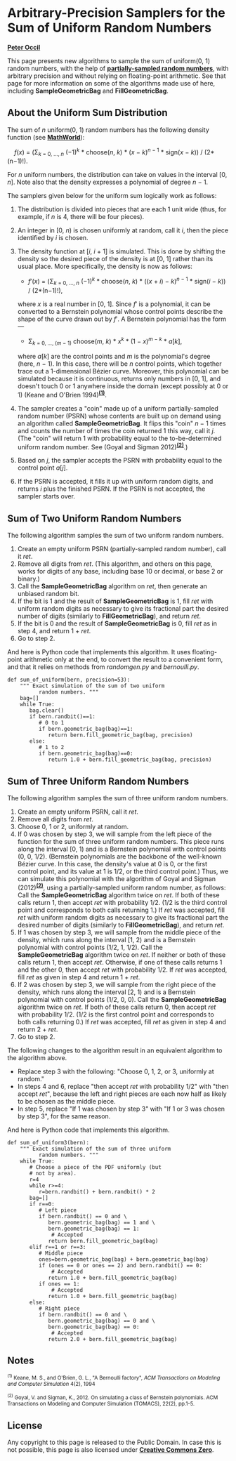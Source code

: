 # Arbitrary-Precision Samplers for the Sum of Uniform Random Numbers

[**Peter Occil**](mailto:poccil14@gmail.com)

This page presents new algorithms to sample the sum of uniform(0, 1) random numbers, with the help of [**partially-sampled random numbers**](https://peteroupc.github.io/exporand.html), with arbitrary precision and without relying on floating-point arithmetic.  See that page for more information on some of the algorithms made use of here, including **SampleGeometricBag** and **FillGeometricBag**.

<a id=About_the_Uniform_Sum_Distribution></a>
## About the Uniform Sum Distribution

The sum of _n_ uniform(0, 1) random numbers has the following density function (see [**MathWorld**](https://mathworld.wolfram.com/UniformSumDistribution.html)):

&nbsp;&nbsp;&nbsp;&nbsp;_f_(_x_) = (&Sigma;<sub>_k_ = 0, ..., _n_</sub> (&minus;1)<sup>_k_</sup> * choose(_n_, _k_) * (_x_ &minus; _k_)<sup>_n_ &minus; 1</sup> * sign(_x_ &minus; _k_)) / (2*(n&minus;1)!).

For _n_ uniform numbers, the distribution can take on values in the interval [0, _n_].  Note also that the density expresses a polynomial of degree _n_ &minus; 1.

The samplers given below for the uniform sum logically work as follows:

1. The distribution is divided into pieces that are each 1 unit wide (thus, for example, if _n_ is 4, there will be four pieces).
2. An integer in [0, _n_) is chosen uniformly at random, call it _i_, then the piece identified by _i_ is chosen.
3. The density function at \[_i_, _i_ + 1\] is simulated.  This is done by shifting the density so the desired piece of the density is at \[0, 1\] rather than its usual place.  More specifically, the density is now as follows:

    - _f_&prime;(_x_) = (&Sigma;<sub>_k_ = 0, ..., _n_</sub> (&minus;1)<sup>_k_</sup> * choose(_n_, _k_) * ((_x_ + _i_) &minus; _k_)<sup>_n_ &minus; 1</sup> * sign(_i_ &minus; _k_)) / (2*(n&minus;1)!),

    where _x_ is a real number in \[0, 1\].  Since _f_&prime; is a polynomial, it can be converted to a Bernstein polynomial whose control points describe the shape of the curve drawn out by _f_&prime;.  A Bernstein polynomial has the form&mdash;

    - &Sigma;<sub>_k_ = 0, ..., (_m_ &minus; 1)</sub> choose(_m_, _k_) * _x_<sup>_k_</sup> * (1 &minus; _x_)<sup>_m_ &minus; _k_</sup> * _a_\[_k_\],

    where _a_\[_k_\] are the control points and _m_ is the polynomial's degree (here, _n_ &minus; 1). In this case, there will be _n_ control points, which together trace out a 1-dimensional Bézier curve.  Moreover, this polynomial can be simulated because it is continuous, returns only numbers in \[0, 1\], and doesn't touch 0 or 1 anywhere inside the domain (except possibly at 0 or 1) (Keane and O'Brien 1994)<sup>[**(1)**](#Note1)</sup>.
4. The sampler creates a "coin" made up of a uniform partially-sampled random number (PSRN) whose contents are built up on demand using an algorithm called **SampleGeometricBag**.  It flips this "coin" _n_ &minus; 1 times and counts the number of times the coin returned 1 this way, call it _j_. (The "coin" will return 1 with probability equal to the to-be-determined uniform random number.  See (Goyal and Sigman 2012)<sup>[**(2)**](#Note2)</sup>.)
5. Based on _j_, the sampler accepts the PSRN with probability equal to the control point _a_\[_j_\].
6. If the PSRN is accepted, it fills it up with uniform random digits, and returns _i_ plus the finished PSRN.  If the PSRN is not accepted, the sampler starts over.

<a id=Sum_of_Two_Uniform_Random_Numbers></a>
## Sum of Two Uniform Random Numbers

The following algorithm samples the sum of two uniform random numbers.

1. Create an empty uniform PSRN (partially-sampled random number), call it _ret_.
2. Remove all digits from _ret_.  (This algorithm, and others on this page, works for digits of any base, including base 10 or decimal, or base 2 or binary.)
3. Call the **SampleGeometricBag** algorithm on _ret_, then generate an unbiased random bit.
4. If the bit is 1 and the result of **SampleGeometricBag** is 1, fill _ret_ with uniform random digits as necessary to give its fractional part the desired number of digits (similarly to **FillGeometricBag**), and return _ret_.
5. If the bit is 0 and the result of **SampleGeometricBag** is 0, fill _ret_ as in step 4, and return 1 + _ret_.
6. Go to step 2.

And here is Python code that implements this algorithm. It uses floating-point arithmetic only at the end, to convert the result to a convenient form, and that it relies on methods from _randomgen.py_ and _bernoulli.py_.

```
def sum_of_uniform(bern, precision=53):
    """ Exact simulation of the sum of two uniform
          random numbers. """
    bag=[]
    while True:
       bag.clear()
       if bern.randbit()==1:
          # 0 to 1
          if bern.geometric_bag(bag)==1:
             return bern.fill_geometric_bag(bag, precision)
       else:
          # 1 to 2
          if bern.geometric_bag(bag)==0:
             return 1.0 + bern.fill_geometric_bag(bag, precision)
```

<a id=Sum_of_Three_Uniform_Random_Numbers></a>
## Sum of Three Uniform Random Numbers

The following algorithm samples the sum of three uniform random numbers.

1. Create an empty uniform PSRN, call it _ret_.
2. Remove all digits from _ret_.
3. Choose 0, 1 or 2, uniformly at random.
4. If 0 was chosen by step 3, we will sample from the left piece of the function for the sum of three uniform random numbers.  This piece runs along the interval \[0, 1\) and is a Bernstein polynomial with control points (0, 0, 1/2).  (Bernstein polynomials are the backbone of the well-known Bézier curve. In this case, the density's value at 0 is 0, or the first control point, and its value at 1 is 1/2, or the third control point.)  Thus, we can simulate this polynomial with the algorithm of Goyal and Sigman (2012)<sup>[**(2)**](#Note2)</sup>, using a partially-sampled uniform random number, as follows: Call the **SampleGeometricBag** algorithm twice on _ret_.  If both of these calls return 1, then accept _ret_ with probability 1/2. (1/2 is the third control point and corresponds to both calls returning 1.)  If _ret_ was accepted, fill _ret_ with uniform random digits as necessary to give its fractional part the desired number of digits (similarly to **FillGeometricBag**), and return _ret_.
5. If 1 was chosen by step 3, we will sample from the middle piece of the density, which runs along the interval [1, 2) and is a Bernstein polynomial with control points (1/2, 1, 1/2).  Call the **SampleGeometricBag** algorithm twice on _ret_.  If neither or both of these calls return 1, then accept _ret_.  Otherwise, if one of these calls returns 1 and the other 0, then accept _ret_ with probability 1/2.  If _ret_ was accepted, fill _ret_ as given in step 4 and return 1 + _ret_.
6. If 2 was chosen by step 3, we will sample from the right piece of the density, which runs along the interval [2, 1) and is a Bernstein polynomial with control points (1/2, 0, 0).  Call the **SampleGeometricBag** algorithm twice on _ret_.  If both of these calls return 0, then accept _ret_ with probability 1/2. (1/2 is the first control point and corresponds to both calls returning 0.)  If _ret_ was accepted, fill _ret_ as given in step 4 and return 2 + _ret_.
7. Go to step 2.

The following changes to the algorithm result in an equivalent algorithm to the algorithm above.

- Replace step 3 with the following: "Choose 0, 1, 2, or 3, uniformly at random."
- In steps 4 and 6, replace "then accept _ret_ with probability 1/2" with "then accept _ret_", because the left and right pieces are each now half as likely to be chosen as the middle piece.
- In step 5, replace "If 1 was chosen by step 3" with "If 1 or 3 was chosen by step 3", for the same reason.

And here is Python code that implements this algorithm.

```
def sum_of_uniform3(bern):
    """ Exact simulation of the sum of three uniform
          random numbers. """
    while True:
       # Choose a piece of the PDF uniformly (but
       # not by area).
       r=4
       while r>=4:
          r=bern.randbit() + bern.randbit() * 2
       bag=[]
       if r==0:
          # Left piece
          if bern.randbit() == 0 and \
             bern.geometric_bag(bag) == 1 and \
             bern.geometric_bag(bag) == 1:
              # Accepted
             return bern.fill_geometric_bag(bag)
       elif r==1 or r==3:
          # Middle piece
          ones=bern.geometric_bag(bag) + bern.geometric_bag(bag)
          if (ones == 0 or ones == 2) and bern.randbit() == 0:
              # Accepted
             return 1.0 + bern.fill_geometric_bag(bag)
          if ones == 1:
              # Accepted
             return 1.0 + bern.fill_geometric_bag(bag)
       else:
          # Right piece
          if bern.randbit() == 0 and \
             bern.geometric_bag(bag) == 0 and \
             bern.geometric_bag(bag) == 0:
              # Accepted
             return 2.0 + bern.fill_geometric_bag(bag)
```

<a id=Notes></a>
## Notes

<small><sup id=Note1>(1)</sup> Keane,  M.  S.,  and  O'Brien,  G.  L., "A Bernoulli factory", _ACM Transactions on Modeling and Computer Simulation_ 4(2), 1994</small>

<small><sup id=Note2>(2)</sup> Goyal, V. and Sigman, K., 2012. On simulating a class of Bernstein polynomials. ACM Transactions on Modeling and Computer Simulation (TOMACS), 22(2), pp.1-5.</small>

<a id=License></a>
## License

Any copyright to this page is released to the Public Domain.  In case this is not possible, this page is also licensed under [**Creative Commons Zero**](https://creativecommons.org/publicdomain/zero/1.0/).
